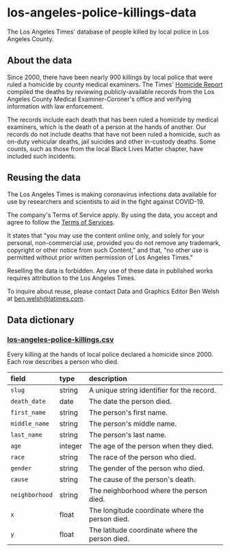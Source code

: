 # los-angeles-police-killings-data

The Los Angeles Times' database of people killed by local police in Los Angeles County.

## About the data

Since 2000, there have been nearly 900 killings by local police that were ruled a homicide by county medical examiners. The Times' [Homicide Report](https://homicide.latimes.com/) compiled the deaths by reviewing publicly-available records from the Los Angeles County Medical Examiner-Coroner's office and verifying information with law enforcement.

The records include each death that has been ruled a homicide by medical examiners, which is the death of a person at the hands of another. Our records do not include deaths that have not been ruled a homicide, such as on-duty vehicular deaths, jail suicides and other in-custody deaths. Some counts, such as those from the local Black Lives Matter chapter, have included such incidents.

## Reusing the data

The Los Angeles Times is making coronavirus infections data available for use by researchers and scientists to aid in the fight against COVID-19.

The company's Terms of Service apply. By using the data, you accept and agree to follow the [Terms of Services](https://www.latimes.com/terms-of-service).

It states that "you may use the content online only, and solely for your personal, non-commercial use, provided you do not remove any trademark, copyright or other notice from such Content," and that, "no other use is permitted without prior written permission of Los Angeles Times."

Reselling the data is forbidden. Any use of these data in published works requires attribution to the Los Angeles Times.

To inquire about reuse, please contact Data and Graphics Editor Ben Welsh at [ben.welsh@latimes.com](mailto:ben.welsh@latimes.com).

## Data dictionary

### [los-angeles-police-killings.csv](./los-angeles-police-killings.csv)

Every killing at the hands of local police declared a homicide since 2000. Each row describes a person who died.


| field          | type    | description                                       |
| :--------------| :------ | :------------------------------------------------ |
| `slug`         | string  | A unique string identifier for the record.        |
| `death_date`   | date    | The date the person died.                         |
| `first_name`   | string  | The person's first name.                          |
| `middle_name`  | string  | The person's middle name.                         |
| `last_name`    | string  | The person's last name.                           |
| `age`          | integer | The age of the person when they died.             |
| `race`         | string  | The race of the person who died.                  |
| `gender`       | string  | The gender of the person who died.                |
| `cause`        | string  | The cause of the person's death.                  |
| `neighborhood` | string  | The neighborhood where the person died.           |
| `x`            | float   | The longitude coordinate where the person died.   |
| `y`            | float   | The latitude coordinate where the person died.    |
